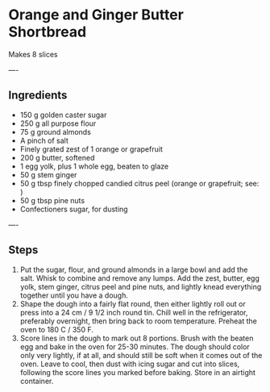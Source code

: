 # Orange and Ginger Butter Shortbread

Makes 8 slices

—-

## Ingredients

* 150 g golden caster sugar
* 250 g all purpose flour
* 75 g ground almonds
* A pinch of salt
* Finely grated zest of 1 orange or grapefruit
* 200 g butter, softened
* 1 egg yolk, plus 1 whole egg, beaten to glaze
* 50 g stem ginger
* 50 g tbsp finely chopped candied citrus peel (orange or grapefruit; see: )
* 50 g tbsp pine nuts
* Confectioners sugar, for dusting

—-

## Steps

1.  Put the sugar, flour, and ground almonds in a large bowl and add the salt. Whisk to combine and remove any lumps. Add the zest, butter, egg yolk, stem ginger, citrus peel and pine nuts, and lightly knead everything together until you have a dough.
2.  Shape the dough into a fairly flat round, then either lightly roll out or press into a 24 cm / 9 1/2 inch round tin. Chill well in the refrigerator, preferably overnight, then bring back to room temperature. Preheat the oven to 180 C / 350 F.
3.  Score lines in the dough to mark out 8 portions. Brush with the beaten egg and bake in the oven for 25-30 minutes. The dough should color only very lightly, if at all, and should still be soft when it comes out of the oven. Leave to cool, then dust with icing sugar and cut into slices, following the score lines you marked before baking. Store in an airtight container.